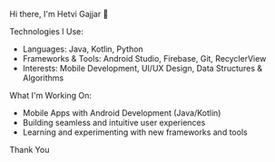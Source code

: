 Hi there, I'm Hetvi Gajjar 👋

Technologies I Use:
- Languages: Java, Kotlin, Python
- Frameworks & Tools: Android Studio, Firebase, Git, RecyclerView
- Interests: Mobile Development, UI/UX Design, Data Structures & Algorithms

What I'm Working On:
- Mobile Apps with Android Development (Java/Kotlin)
- Building seamless and intuitive user experiences
- Learning and experimenting with new frameworks and tools

Thank You

